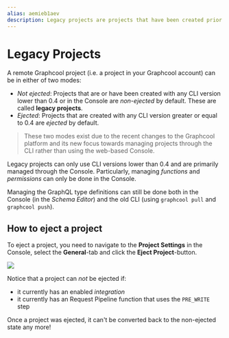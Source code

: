 ```yaml
---
alias: aemieb1aev
description: Legacy projects are projects that have been created prior to CLI version 0.4 and have some special characteristics.
---
```


# Legacy Projects

A remote Graphcool project (i.e. a project in your Graphcool account) can be in either of two modes:

- _Not ejected_: Projects that are or have been created with any CLI version lower than 0.4 or in the Console are _non-ejected_ by default. These are called **legacy projects**.
- _Ejected_: Projects that are created with any CLI version greater or equal to 0.4 are _ejected_ by default. 


> These two modes exist due to the recent changes to the Graphcool platform and its new focus towards managing projects through the CLI rather than using the web-based Console. 

Legacy projects can only use CLI versions lower than 0.4 and are primarily managed through the Console. Particularly, managing _functions_ and _permissions_ can only be done in the Console.

Managing the GraphQL type definitions can still be done both in the Console (in the _Schema Editor_) and the old CLI (using `graphcool pull` and `graphcool push`).

## How to eject a project

To eject a project, you need to navigate to the **Project Settings** in the Console, select the **General**-tab and click the **Eject Project**-button. 

![](https://imgur.com/R9yNznK.png)

Notice that a project can _not_ be ejected if:

- it currently has an enabled _integration_
- it currently has an Request Pipeline function that uses the `PRE_WRITE` step 

<InfoBox type=warning>

Once a project was ejected, it can't be converted back to the non-ejected state any more!

</InfoBox>
